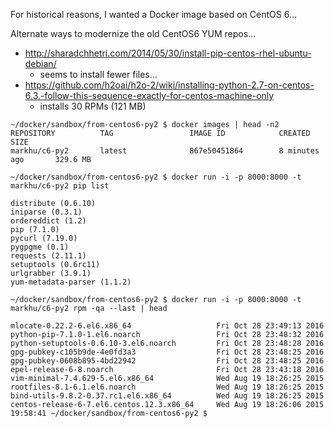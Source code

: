
For historical reasons, I wanted a Docker image based on CentOS 6...

Alternate ways to modernize the old CentOS6 YUM repos... 

* http://sharadchhetri.com/2014/05/30/install-pip-centos-rhel-ubuntu-debian/
    * seems to install fewer files...
* https://github.com/h2oai/h2o-2/wiki/installing-python-2.7-on-centos-6.3.-follow-this-sequence-exactly-for-centos-machine-only
    * installs 30 RPMs (121 MB)

```
~/docker/sandbox/from-centos6-py2 $ docker images | head -n2
REPOSITORY          TAG                 IMAGE ID            CREATED             SIZE
markhu/c6-py2       latest              867e50451864        8 minutes ago       329.6 MB

~/docker/sandbox/from-centos6-py2 $ docker run -i -p 8000:8000 -t markhu/c6-py2 pip list

distribute (0.6.10)
iniparse (0.3.1)
ordereddict (1.2)
pip (7.1.0)
pycurl (7.19.0)
pygpgme (0.1)
requests (2.11.1)
setuptools (0.6rc11)
urlgrabber (3.9.1)
yum-metadata-parser (1.1.2)

~/docker/sandbox/from-centos6-py2 $ docker run -i -p 8000:8000 -t markhu/c6-py2 rpm -qa --last | head

mlocate-0.22.2-6.el6.x86_64                   Fri Oct 28 23:49:13 2016
python-pip-7.1.0-1.el6.noarch                 Fri Oct 28 23:48:32 2016
python-setuptools-0.6.10-3.el6.noarch         Fri Oct 28 23:48:28 2016
gpg-pubkey-c105b9de-4e0fd3a3                  Fri Oct 28 23:48:25 2016
gpg-pubkey-0608b895-4bd22942                  Fri Oct 28 23:48:25 2016
epel-release-6-8.noarch                       Fri Oct 28 23:43:18 2016
vim-minimal-7.4.629-5.el6.x86_64              Wed Aug 19 18:26:25 2015
rootfiles-8.1-6.1.el6.noarch                  Wed Aug 19 18:26:25 2015
bind-utils-9.8.2-0.37.rc1.el6.x86_64          Wed Aug 19 18:26:25 2015
centos-release-6-7.el6.centos.12.3.x86_64     Wed Aug 19 18:26:06 2015
19:58:41 ~/docker/sandbox/from-centos6-py2 $ 
```
